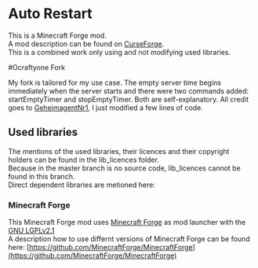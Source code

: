 # Auto Restart

This is a Minecraft Forge mod.  
A mod description can be found on [CurseForge](https://www.curseforge.com/minecraft/mc-mods/auto-restart).  
This is a combined work only using and not modifying used libraries.

#Ocraftyone Fork

My fork is tailored for my use case. The empty server time begins immediately when the server starts and there were two commands added: startEmptyTimer and stopEmptyTimer. Both are self-explanatory. All credit goes to [GeheimagentNr1](https://github.com/GeheimagentNr1), I just modified a few lines of code.

## Used libraries

The mentions of the used libraries, their licences and their copyright holders can be found in the lib_licences folder.  
Because in the master branch is no source code, lib_licences cannot be found in this branch.  
Direct dependent libraries are metioned here:

### Minecraft Forge

This Minecraft Forge mod uses [Minecraft Forge](https://github.com/MinecraftForge/MinecraftForge) as mod launcher with the [GNU LGPLv2.1](https://www.gnu.org/licenses/old-licenses/lgpl-2.1.en.html)  
A description how to use differnt versions of Minecraft Forge can be found here: [https://github.com/MinecraftForge/MinecraftForge](https://github.com/MinecraftForge/MinecraftForge)

